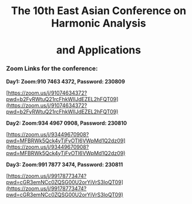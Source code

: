  # <center>The 10th East Asian Conference on Harmonic Analysis  </center>
# <center>  and Applications  </center>

### Zoom Links for the conference: ###

**Day1: Zoom:910 7463 4372,  Password: 230809**   

[https://zoom.us/j/91074634372?pwd=b2FyRWtuQ21rcFhkWllJdEZEL2hFQT09](https://zoom.us/j/91074634372?pwd=b2FyRWtuQ21rcFhkWllJdEZEL2hFQT09)

**Day2: Zoom:934 4967 0908, Password: 230810**

[https://zoom.us/j/93449670908?pwd=MFBRWk5Qck4yTjFvOTl6VWpMd1Q2dz09](https://zoom.us/j/93449670908?pwd=MFBRWk5Qck4yTjFvOTl6VWpMd1Q2dz09)  

**Day3: Zoom:991 7877 3474, Password: 230811**

[https://zoom.us/j/99178773474?pwd=cGR3emNCc0ZQSG00U2orYjVrS3loQT09](https://zoom.us/j/99178773474?pwd=cGR3emNCc0ZQSG00U2orYjVrS3loQT09)  
